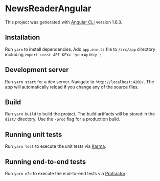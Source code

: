 # NewsReaderAngular

This project was generated with [Angular CLI](https://github.com/angular/angular-cli) version 1.6.3.

## Installation

Run `yarn` to install dependencies.
Add `app.env.ts` file to `/src/app` directory including `export const API_KEY= 'yourApiKey';`


## Development server

Run `yarn start` for a dev server. Navigate to `http://localhost:4200/`. The app will automatically reload if you change any of the source files.

## Build

Run `yarn build` to build the project. The build artifacts will be stored in the `dist/` directory. Use the `-prod` flag for a production build.

## Running unit tests

Run `yarn test` to execute the unit tests via [Karma](https://karma-runner.github.io).

## Running end-to-end tests

Run `yarn e2e` to execute the end-to-end tests via [Protractor](http://www.protractortest.org/).

